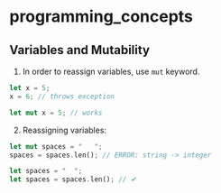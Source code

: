 # programming_concepts

## Variables and Mutability

1. In order to reassign variables, use `mut` keyword.

```rust
let x = 5;
x = 6; // throws exception

let mut x = 5; // works
```
2. Reassigning variables:

```rust
let mut spaces = "   ";
spaces = spaces.len(); // ERROR: string -> integer

let spaces = "  ";
let spaces = spaces.len(); // ✔
```

